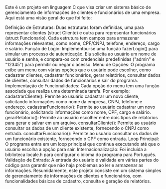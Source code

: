 Este é um projeto em linguagem C que visa criar um sistema básico de gerenciamento de informações de clientes e funcionários de uma empresa. Aqui está uma visão geral do que foi feito:

Definição de Estruturas: Duas estruturas foram definidas, uma para representar clientes (struct Cliente) e outra para representar funcionários (struct Funcionario). Cada estrutura tem campos para armazenar informações relevantes, como nome, CPF/CNPJ, telefone, endereço, cargo e salário.
Função de Login: Implementou-se uma função fazerLogin() para simular um processo de autenticação. Ela solicita ao usuário um nome de usuário e senha, e compara-os com credenciais predefinidas ("admin" e "12345") para permitir ou negar o acesso.
Menu de Opções: O programa exibe um menu com várias opções que o usuário pode escolher, como cadastrar clientes, cadastrar funcionários, gerar relatórios, consultar dados de clientes, consultar dados de funcionários e sair do programa.
Implementação de Funcionalidades: Cada opção do menu tem uma função associada que realiza uma determinada tarefa. Por exemplo:
cadastrarCliente(): Permite ao usuário cadastrar um novo cliente, solicitando informações como nome da empresa, CNPJ, telefone e endereço.
cadastrarFuncionario(): Permite ao usuário cadastrar um novo funcionário, solicitando informações como nome, CPF, cargo e salário.
gerarRelatorio(): Permite ao usuário escolher entre dois tipos de relatórios para gerar e salvar em um arquivo.
consultarCliente(): Permite ao usuário consultar os dados de um cliente existente, fornecendo o CNPJ como entrada.
consultarFuncionario(): Permite ao usuário consultar os dados de um funcionário existente, fornecendo o CPF como entrada.
Loop Principal: O programa entra em um loop principal que continua executando até que o usuário escolha a opção para sair.
Internacionalização: Foi incluída a biblioteca locale.h para configurar o idioma do programa para Português.
Validação de Entrada: A entrada do usuário é validada em várias partes do código para garantir que não haja problemas ao ler e armazenar as informações.
Resumidamente, este projeto consiste em um sistema simples de gerenciamento de informações de clientes e funcionários, com funcionalidades básicas de cadastro, consulta e geração de relatórios.
